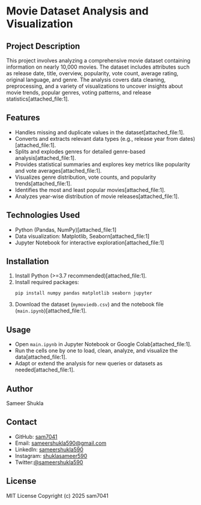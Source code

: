 # Movie Dataset Analysis and Visualization

## Project Description
This project involves analyzing a comprehensive movie dataset containing information on nearly 10,000 movies. The dataset includes attributes such as release date, title, overview, popularity, vote count, average rating, original language, and genre. The analysis covers data cleaning, preprocessing, and a variety of visualizations to uncover insights about movie trends, popular genres, voting patterns, and release statistics[attached_file:1].

## Features
- Handles missing and duplicate values in the dataset[attached_file:1].
- Converts and extracts relevant data types (e.g., release year from dates)[attached_file:1].
- Splits and explodes genres for detailed genre-based analysis[attached_file:1].
- Provides statistical summaries and explores key metrics like popularity and vote averages[attached_file:1].
- Visualizes genre distribution, vote counts, and popularity trends[attached_file:1].
- Identifies the most and least popular movies[attached_file:1].
- Analyzes year-wise distribution of movie releases[attached_file:1].

## Technologies Used
- Python (Pandas, NumPy)[attached_file:1]
- Data visualization: Matplotlib, Seaborn[attached_file:1]
- Jupyter Notebook for interactive exploration[attached_file:1]

## Installation
1. Install Python (>=3.7 recommended)[attached_file:1].
2. Install required packages:
    ```
    pip install numpy pandas matplotlib seaborn jupyter
    ```
3. Download the dataset (`mymoviedb.csv`) and the notebook file (`main.ipynb`)[attached_file:1].

## Usage
- Open `main.ipynb` in Jupyter Notebook or Google Colab[attached_file:1].
- Run the cells one by one to load, clean, analyze, and visualize the data[attached_file:1].
- Adapt or extend the analysis for new queries or datasets as needed[attached_file:1].

## Author
Sameer Shukla

## Contact
- GitHub: [sam7041](https://github.com/sam7041)
- Email: sameershukla590@gmail.com
- LinkedIn: [sameershukla590](https://linkedin.com/in/sameershukla590)
- Instagram: [shuklasameer590](https://instagram.com/shuklasameer590)
- Twitter:[@sameershukla590](https://x.com/sameershukla590)

## License
MIT License
Copyright (c) 2025 sam7041


